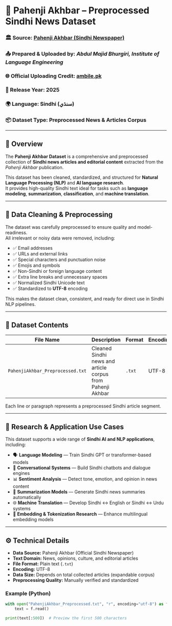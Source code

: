 # 📰 Pahenji Akhbar – Preprocessed Sindhi News Dataset

### 🏛️ Source: [Pahenji Akhbar (Sindhi Newspaper)](https://epaper.pahenjiakhbar.com/)  
### 📤 Prepared & Uploaded by: *Abdul Majid Bhurgiri, Institute of Language Engineering*  
### 🌐 Official Uploading Credit: [ambile.pk](https://ambile.pk/)  
### 📅 Release Year: 2025  
### 🌍 Language: Sindhi (سنڌي)  
### 📦 Dataset Type: Preprocessed News & Articles Corpus  

---

## 📖 Overview

The **Pahenji Akhbar Dataset** is a comprehensive and preprocessed collection of **Sindhi news articles and editorial content** extracted from the *Pahenji Akhbar* publication.  

This dataset has been cleaned, standardized, and structured for **Natural Language Processing (NLP)** and **AI language research**.  
It provides high-quality Sindhi text ideal for tasks such as **language modeling**, **summarization**, **classification**, and **machine translation**.

---

## 🧹 Data Cleaning & Preprocessing

The dataset was carefully preprocessed to ensure quality and model-readiness.  
All irrelevant or noisy data were removed, including:

- ✅ Email addresses  
- ✅ URLs and external links  
- ✅ Special characters and punctuation noise  
- ✅ Emojis and symbols  
- ✅ Non-Sindhi or foreign language content  
- ✅ Extra line breaks and unnecessary spaces  
- ✅ Normalized Sindhi Unicode text  
- ✅ Standardized to **UTF-8** encoding  

This makes the dataset clean, consistent, and ready for direct use in Sindhi NLP pipelines.

---

## 📂 Dataset Contents

| File Name | Description | Format | Encoding |
|------------|-------------|---------|-----------|
| `PahenjiAkhbar_Preprocessed.txt` | Cleaned Sindhi news and article corpus from Pahenji Akhbar | `.txt` | UTF-8 |

Each line or paragraph represents a preprocessed Sindhi article segment.

---

## 🧠 Research & Application Use Cases

This dataset supports a wide range of **Sindhi AI and NLP applications**, including:

- 🗣️ **Language Modeling** — Train Sindhi GPT or transformer-based models  
- 💬 **Conversational Systems** — Build Sindhi chatbots and dialogue engines  
- 📊 **Sentiment Analysis** — Detect tone, emotion, and opinion in news content  
- 📰 **Summarization Models** — Generate Sindhi news summaries automatically  
- 🌐 **Machine Translation** — Develop Sindhi ↔ English or Sindhi ↔ Urdu systems  
- 🧩 **Embedding & Tokenization Research** — Enhance multilingual embedding models  

---

## ⚙️ Technical Details

- **Data Source:** Pahenji Akhbar (Official Sindhi Newspaper)  
- **Text Domain:** News, opinions, culture, and editorial articles  
- **File Format:** Plain text (`.txt`)  
- **Encoding:** UTF-8  
- **Data Size:** Depends on total collected articles (expandable corpus)  
- **Preprocessing Quality:** Manually verified and standardized  

### Example (Python)
```python
with open("PahenjiAkhbar_Preprocessed.txt", "r", encoding="utf-8") as f:
    text = f.read()

print(text[:500])  # Preview the first 500 characters
